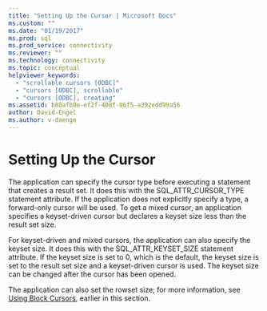 ```yaml
---
title: "Setting Up the Cursor | Microsoft Docs"
ms.custom: ""
ms.date: "01/19/2017"
ms.prod: sql
ms.prod_service: connectivity
ms.reviewer: ""
ms.technology: connectivity
ms.topic: conceptual
helpviewer_keywords: 
  - "scrollable cursors [ODBC]"
  - "cursors [ODBC], scrollable"
  - "cursors [ODBC], creating"
ms.assetid: b80afb0e-ef2f-408f-86f5-a392edd99a56
author: David-Engel
ms.author: v-daenge
---
```

# Setting Up the Cursor
The application can specify the cursor type before executing a statement that creates a result set. It does this with the SQL_ATTR_CURSOR_TYPE statement attribute. If the application does not explicitly specify a type, a forward-only cursor will be used. To get a mixed cursor, an application specifies a keyset-driven cursor but declares a keyset size less than the result set size.  
  
 For keyset-driven and mixed cursors, the application can also specify the keyset size. It does this with the SQL_ATTR_KEYSET_SIZE statement attribute. If the keyset size is set to 0, which is the default, the keyset size is set to the result set size and a keyset-driven cursor is used. The keyset size can be changed after the cursor has been opened.  
  
 The application can also set the rowset size; for more information, see [Using Block Cursors](../../../odbc/reference/develop-app/using-block-cursors.md), earlier in this section.
